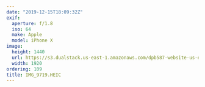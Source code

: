 ```yaml
---
date: "2019-12-15T18:09:32Z"
exif:
  aperture: f/1.8
  iso: 64
  make: Apple
  model: iPhone X
image:
  height: 1440
  url: https://s3.dualstack.us-east-1.amazonaws.com/dpb587-website-us-east-1/asset/gallery/2019-south-america/4541be1c-ce79-f601-c5d7-1f528092356d~1920.jpg
  width: 1920
ordering: 109
title: IMG_9719.HEIC
---
```

